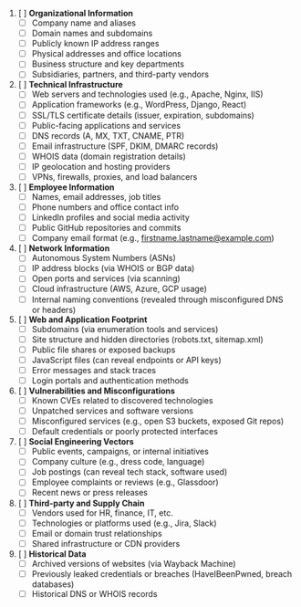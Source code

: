 1. [ ] **Organizational Information**
	- [ ] Company name and aliases
	- [ ] Domain names and subdomains
	- [ ] Publicly known IP address ranges
	- [ ] Physical addresses and office locations
	- [ ] Business structure and key departments
	- [ ] Subsidiaries, partners, and third-party vendors

2. [ ] **Technical Infrastructure**
	- [ ] Web servers and technologies used (e.g., Apache, Nginx, IIS)
	- [ ] Application frameworks (e.g., WordPress, Django, React)
	- [ ] SSL/TLS certificate details (issuer, expiration, subdomains)
	- [ ] Public-facing applications and services
	- [ ] DNS records (A, MX, TXT, CNAME, PTR)
	- [ ] Email infrastructure (SPF, DKIM, DMARC records)
	- [ ] WHOIS data (domain registration details)
	- [ ] IP geolocation and hosting providers
	- [ ] VPNs, firewalls, proxies, and load balancers

3. [ ] **Employee Information**
	- [ ] Names, email addresses, job titles
	- [ ] Phone numbers and office contact info
	- [ ] LinkedIn profiles and social media activity
	- [ ] Public GitHub repositories and commits
	- [ ] Company email format (e.g., firstname.lastname@example.com)

4. [ ] **Network Information**
	- [ ] Autonomous System Numbers (ASNs)
	- [ ] IP address blocks (via WHOIS or BGP data)
	- [ ] Open ports and services (via scanning)
	- [ ] Cloud infrastructure (AWS, Azure, GCP usage)
	- [ ] Internal naming conventions (revealed through misconfigured DNS or headers)

5. [ ] **Web and Application Footprint**
	- [ ] Subdomains (via enumeration tools and services)
	- [ ] Site structure and hidden directories (robots.txt, sitemap.xml)
	- [ ] Public file shares or exposed backups
	- [ ] JavaScript files (can reveal endpoints or API keys)
	- [ ] Error messages and stack traces
	- [ ] Login portals and authentication methods

6. [ ] **Vulnerabilities and Misconfigurations**
	- [ ] Known CVEs related to discovered technologies
	- [ ] Unpatched services and software versions
	- [ ] Misconfigured services (e.g., open S3 buckets, exposed Git repos)
	- [ ] Default credentials or poorly protected interfaces

7. [ ] **Social Engineering Vectors**
	- [ ] Public events, campaigns, or internal initiatives
	- [ ] Company culture (e.g., dress code, language)
	- [ ] Job postings (can reveal tech stack, software used)
	- [ ] Employee complaints or reviews (e.g., Glassdoor)
	- [ ] Recent news or press releases

8. [ ] **Third-party and Supply Chain**
	- [ ] Vendors used for HR, finance, IT, etc.
	- [ ] Technologies or platforms used (e.g., Jira, Slack)
	- [ ] Email or domain trust relationships
	- [ ] Shared infrastructure or CDN providers

9. [ ] **Historical Data**
	- [ ] Archived versions of websites (via Wayback Machine)
	- [ ] Previously leaked credentials or breaches (HaveIBeenPwned, breach databases)
	- [ ] Historical DNS or WHOIS records